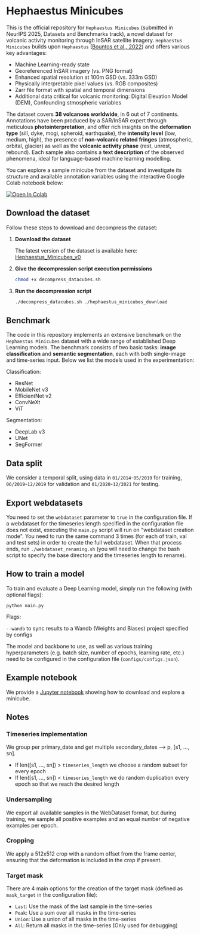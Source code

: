 # Hephaestus Minicubes

This is the official repository for `Hephaestus Minicubes` (submitted in NeurIPS 2025, Datasets and Benchmarks track), a novel dataset for volcanic activity monitoring through InSAR satellite imagery. `Hephaestus Minicubes` builds upon `Hephaestus` ([Bountos et al., 2022](https://openaccess.thecvf.com/content/CVPR2022W/EarthVision/html/Bountos_Hephaestus_A_Large_Scale_Multitask_Dataset_Towards_InSAR_Understanding_CVPRW_2022_paper.html)) and offers various key advantages:

 - Machine Learning-ready state
 - Georeferenced InSAR imagery (vs. PNG format)
 - Enhanced spatial resolution at 100m GSD (vs. 333m GSD)
 - Physically interpretable pixel values (vs. RGB composites)
 - Zarr file format with spatial and temporal dimensions
 - Additional data critical for volcanic monitoring: Digital Elevation Model (DEM), Confounding stmospheric variables

The dataset covers **38 volcanoes worldwide**, in 6 out of 7 continents. Annotations have been produced by a SAR/InSAR expert through meticulous **photointerpretation**, and offer rich insights on the **deformation type** (sill, dyke, mogi, spheroid, earthquake), the **intensity level** (low, medium, high), the presence of **non-volcanic related fringes** (atmospheric, orbital, glacier) as well as the **volcanic activity phase** (rest, unrest, rebound). Each sample also contains a **text description** of the observed phenomena, ideal for language-based machine learning modelling.


You can explore a sample minicube from the dataset and investigate its structure and available annotation variables using the interactive Google Colab notebook below:

[![Open In Colab](https://colab.research.google.com/assets/colab-badge.svg)](https://colab.research.google.com/drive/1NeVtXEqrAawe0ICw1prMJSuFdHPHOqlg)

## Download the dataset
Follow these steps to download and decompress the dataset:

1. **Download the dataset**

   The latest version of the dataset is available here: [Hephaestus_Minicubes_v0](https://www.dropbox.com/scl/fo/o3dlvfs5d0uqh7fm3clqe/ALR3vXd40SyOIxzwwOC5_po?rlkey=ery6e44t5u0osgryyt1qq9z4b&st=kyi2lmek&dl=0)

2. **Give the decompression script execution permissions**

   ```bash
   chmod +x decompress_datacubes.sh

3. **Run the decompression script**

   ```bash
   ./decompress_datacubes.sh ./hephaestus_minicubes_download

## Benchmark

The code in this repository implements an extensive benchmark on the `Hephaestus Minicubes` dataset with a wide range of established Deep Learning models. The benchmark consists of two basic tasks: **image classification** and **semantic segmentation**, each with both single-image and time-series input. Below we list the models used in the experimentation:

Classification:

- ResNet
- MobileNet v3
- EfficientNet v2
- ConvNeXt
- ViT

Segmentation:

- DeepLab v3
- UNet
- SegFormer

## Data split

We consider a temporal split, using data in `01/2014`-`05/2019` for training, `06/2019`-`12/2019` for validation and `01/2020`-`12/2021` for testing.

## Export webdatasets

 You need to set the `webdataset` parameter to `true` in the configuration file. If a webdataset for the timeseries length specified in the configuration file does not exist, executing the `main.py` script will run on "webdataset creation mode". You need to run the same command 3 times (for each of train, val and test sets) in order to create the full webdataset. When that process ends, run `./webdataset_renaming.sh` (you will need to change the bash script to specify the base directory and the timeseries length to rename).

## How to train a model

To train and evaluate a Deep Learning model, simply run the following (with optional flags):

`python main.py`

Flags:

`--wandb` to sync results to a Wandb (Weights and Biases) project specified by configs

The model and backbone to use, as well as various training hyperparameters (e.g. batch size, number of epochs, learning rate, etc.) need to be configured in the configuration file (`configs/configs.json`).

## Example notebook

We provide a [Jupyter notebook](https://github.com/paren8esis/Hephaestus-minicubes/blob/main/HephaestusMinicubes_sample.ipynb) showing how to download and explore a minicube.

## Notes

### Timeseries implementation

We group per primary_date and get multiple secondary_dates --> p, [s1, ..., sn].
- If len([s1, ..., sn]) > `timeseries_length` we choose a random subset for every epoch
- If len([s1, ..., sn]) < `timeseries_length` we do random duplication every epoch so that we reach the desired length

### Undersampling
We export all available samples in the WebDataset format, but during training, we sample all positive examples and an equal number of negative examples per epoch.

### Cropping
We apply a 512x512 crop with a random offset from the frame center, ensuring that the deformation is included in the crop if present.

### Target mask
There are 4 main options for the creation of the target mask (defined as `mask_target` in the configuration file):

- `Last`: Use the mask of the last sample in the time-series
- `Peak`: Use a sum over all masks in the time-series
- `Union`: Use a union of all masks in the time-series
- `All`: Return all masks in the time-series (Only used for debugging)
